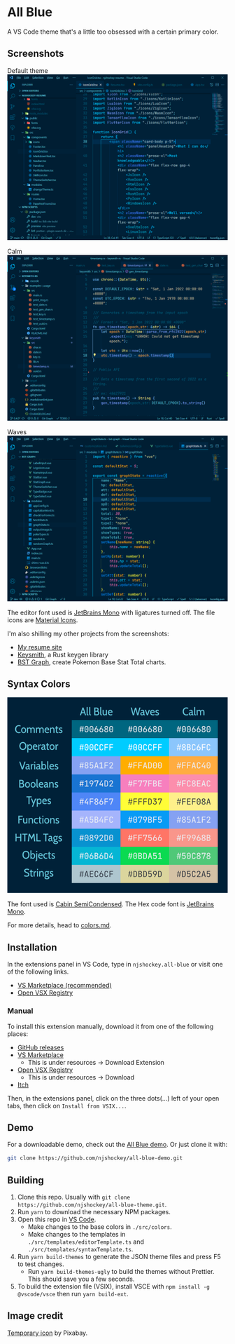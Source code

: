# All Blue

A VS Code theme that's a little too obsessed with a certain primary color.

## Screenshots

Default theme
![All Blue screenshot](img/default-preview.png "All Blue screenshot")

Calm
![All Blue screenshot](img/calm-preview.png "Calm screenshot")

Waves
![All Blue screenshot](img/waves-preview.png "Waves screenshot")

The editor font used is [JetBrains Mono](https://www.jetbrains.com/lp/mono/)
with ligatures turned off.
The file icons are [Material Icons](https://marketplace.visualstudio.com/items?itemName=PKief.material-icon-theme).

I'm also shilling my other projects from the screenshots:

- [My resume site](https://github.com/njshockey/njshockey-resume)
- [Keysmith](https://github.com/njshockey/keysmith-rs), a Rust keygen library
- [BST Graph](https://github.com/njshockey/bst-graph),
    create Pokemon Base Stat Total charts.

## Syntax Colors

![Syntax colors](img/all-blue-colors.png)

The font used is [Cabin SemiCondensed](https://fonts.google.com/specimen/Cabin?query=cabin).
The Hex code font is [JetBrains Mono](https://www.jetbrains.com/lp/mono/).

For more details, head to [colors.md](colors.md).

## Installation

In the extensions panel in VS Code, type in `njshockey.all-blue` or visit one of the following links.

- [VS Marketplace (recommended)](https://marketplace.visualstudio.com/items?itemName=njshockey.all-blue)
- [Open VSX Registry](https://open-vsx.org/extension/njshockey/all-blue)

### Manual

To install this extension manually, download it from one of the following places:

- [GitHub releases](https://github.com/njshockey/all-blue-theme/releases)
- [VS Marketplace](https://marketplace.visualstudio.com/items?itemName=njshockey.all-blue)
  - This is under resources -> Download Extension
- [Open VSX Registry](https://open-vsx.org/extension/njshockey/all-blue)
  - This is under resources -> Download
- [Itch](https://njshockey.itch.io/all-blue)

Then, in the extensions panel, click on the three dots(...) left of your open tabs, then click on `Install from VSIX...`.

## Demo

For a downloadable demo, check out the [All Blue demo](https://github.com/njshockey/all-blue-demo).
Or just clone it with:

```bash
git clone https://github.com/njshockey/all-blue-demo.git
```

## Building

1. Clone this repo. Usually with `git clone https://github.com/njshockey/all-blue-theme.git`.
2. Run `yarn` to download the necessary NPM packages.
3. Open this repo in [VS Code](https://code.visualstudio.com/).
   - Make changes to the base colors in `./src/colors`.
   - Make changes to the templates in `./src/templates/editorTemplate.ts`
and `./src/templates/syntaxTemplate.ts`.
4. Run `yarn build-themes` to generate the JSON theme files
and press F5 to test changes.
    - Run `yarn build-themes-ugly` to build the themes without Prettier.
This should save you a few seconds.
5. To build the extension file (VSIX), install VSCE with
`npm install -g @vscode/vsce` then run `yarn build-ext`.

## Image credit

[Temporary icon](https://www.pexels.com/photo/white-sailboat-on-water-273886/)
by Pixabay.
